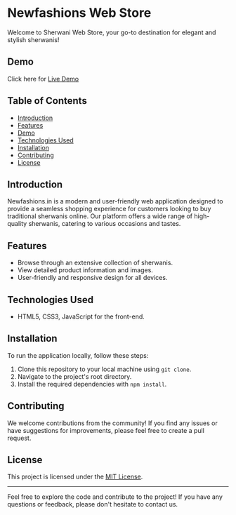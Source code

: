 # Newfashions Web Store

Welcome to Sherwani Web Store, your go-to destination for elegant and stylish sherwanis! 
## Demo
Click here for  [Live Demo](https://arunperala.github.io/Newfashions/)

## Table of Contents
- [Introduction](#introduction)
- [Features](#features)
- [Demo](#demo)
- [Technologies Used](#technologies-used)
- [Installation](#installation)
- [Contributing](#contributing)
- [License](#license)

## Introduction
Newfashions.in is a modern and user-friendly web application designed to provide a seamless shopping experience for customers looking to buy traditional sherwanis online. Our platform offers a wide range of high-quality sherwanis, catering to various occasions and tastes.

## Features
- Browse through an extensive collection of sherwanis.
- View detailed product information and images.
- User-friendly and responsive design for all devices.

## Technologies Used
- HTML5, CSS3, JavaScript for the front-end.

## Installation
To run the application locally, follow these steps:
1. Clone this repository to your local machine using `git clone`.
2. Navigate to the project's root directory.
3. Install the required dependencies with `npm install`.


## Contributing
We welcome contributions from the community! If you find any issues or have suggestions for improvements, please feel free to create a pull request.

## License
This project is licensed under the [MIT License](LICENSE).

---
Feel free to explore the code and contribute to the project! If you have any questions or feedback, please don't hesitate to contact us.
